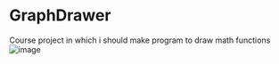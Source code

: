 # GraphDrawer
Course project in which i should make program to draw math functions
![image](https://user-images.githubusercontent.com/42047329/171511630-507c49e1-3a9b-4346-9d22-4a4fbaf67442.png)
